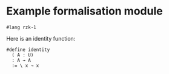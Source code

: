 # Example formalisation module

```rzk
#lang rzk-1
```

Here is an identity function:

```rzk
#define identity
  ( A : U)
  : A → A
  := \ x → x
```
